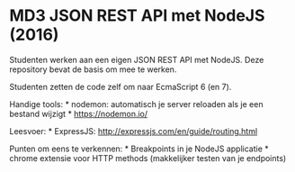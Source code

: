 # MD3 JSON REST API met NodeJS (2016)

Studenten werken aan een eigen JSON REST API met NodeJS. Deze repository bevat de basis om mee te werken.

Studenten zetten de code zelf om naar EcmaScript 6 (en 7).

Handige tools:
    * nodemon: automatisch je server reloaden als je een bestand wijzigt
        * https://nodemon.io/

Leesvoer:
    * ExpressJS: http://expressjs.com/en/guide/routing.html

Punten om eens te verkennen:
    * Breakpoints in je NodeJS applicatie
    * chrome extensie voor HTTP methods (makkelijker testen van je endpoints)